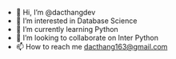 - 👋 Hi, I’m @dacthangdev
- 👀 I’m interested in Database Science
- 🌱 I’m currently learning Python
- 💞️ I’m looking to collaborate on Inter Python
- 📫 How to reach me dacthang163@gmail.com

<!---
dacthangdev/dacthangdev is a ✨ special ✨ repository because its `README.md` (this file) appears on your GitHub profile.
You can click the Preview link to take a look at your changes.
--->
